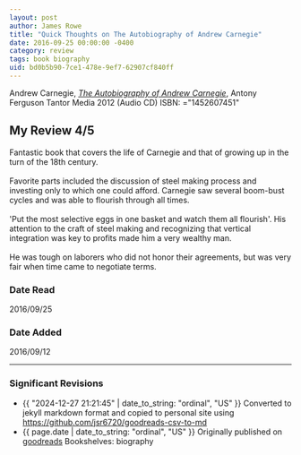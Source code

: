```yaml
---
layout: post
author: James Rowe
title: "Quick Thoughts on The Autobiography of Andrew Carnegie"
date: 2016-09-25 00:00:00 -0400
category: review
tags: book biography
uid: bd0b5b90-7ce1-478e-9ef7-62907cf840ff
---
```


Andrew Carnegie, *[The Autobiography of Andrew Carnegie](https://www.goodreads.com/book/show/13591052)*, Antony Ferguson Tantor Media 2012 (Audio CD) ISBN: ="1452607451"

## My Review 4/5

Fantastic book that covers the life of Carnegie and that of growing up in the turn of the 18th century.<br/><br/>Favorite parts included the discussion of steel making process and investing only to which one could afford. Carnegie saw several boom-bust cycles and was able to flourish through all times.<br/><br/>'Put the most selective eggs in one basket and watch them all flourish'. His attention to the craft of steel making and recognizing that vertical integration was key to profits made him a very wealthy man.<br/><br/>He was tough on laborers who did not honor their agreements, but was very fair when time came to negotiate terms.

### Date Read
2016/09/25

### Date Added
2016/09/12

---

### Significant Revisions

- {{ "2024-12-27 21:21:45" | date_to_string: "ordinal", "US" }} Converted to jekyll markdown format and copied to personal site using <https://github.com/jsr6720/goodreads-csv-to-md>
- {{ page.date | date_to_string: "ordinal", "US" }} Originally published on [goodreads](https://www.goodreads.com) Bookshelves: biography